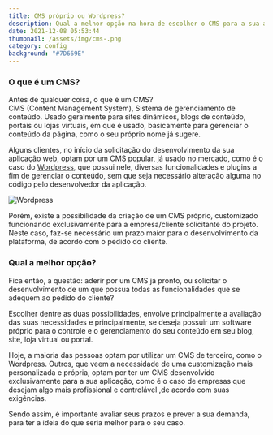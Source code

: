 ```yaml
---
title: CMS próprio ou Wordpress?
description: Qual a melhor opção na hora de escolher o CMS para a sua aplicação?
date: 2021-12-08 05:53:44
thumbnail: /assets/img/cms-.png
category: config
background: "#7D669E"
---
```

### O que é um CMS?

Antes de qualquer coisa, o que é um CMS?\
CMS (Content Management System), Sistema de gerenciamento de conteúdo. Usado geralmente para sites dinâmicos, blogs de conteúdo, portais ou lojas virtuais, em que é usado, basicamente para gerenciar o conteúdo da página, como o seu próprio nome já sugere.

Alguns clientes, no início da solicitação do desenvolvimento da sua aplicação web, optam por um CMS popular, já usado no mercado, como é o caso do [Wordpress](https://br.wordpress.org/), que possui nele, diversas funcionalidades e plugins a fim de gerenciar o conteúdo, sem que seja necessário alteração alguma no código pelo desenvolvedor da aplicação.

![Wordpress](/assets/img/cms-.png "Wordpress")

Porém, existe a possibilidade da criação de um CMS próprio, customizado funcionando exclusivamente para a empresa/cliente solicitante do projeto. Neste caso, faz-se necessário um prazo maior para o desenvolvimento da plataforma, de acordo com o pedido do cliente.

### Qual a melhor opção?

Fica então, a questão: aderir por um CMS já pronto, ou solicitar o desenvolvimento de um que possua todas as funcionalidades que se adequem ao pedido do cliente?

Escolher dentre as duas possibilidades, envolve principalmente a avaliação das suas necessidades e principalmente, se deseja possuir um software próprio para o controle e o gerenciamento do seu conteúdo em seu blog, site, loja virtual ou portal.

Hoje, a maioria das pessoas optam por utilizar um CMS de terceiro, como o Wordpress. Outros, que veem a necessidade de uma customização mais personalizada e própria, optam por ter um CMS desenvolvido exclusivamente para a sua aplicação, como é o caso de empresas que desejam algo mais profissional e controlável ,de acordo com suas exigências.

Sendo assim, é importante avaliar seus prazos e prever a sua demanda, para ter a ideia do que seria melhor para o seu caso.
